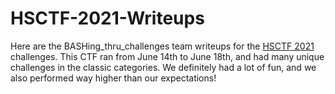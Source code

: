 # HSCTF-2021-Writeups
Here are the BASHing_thru_challenges team writeups for the [HSCTF 2021](https://hsctf.com/) challenges. This CTF ran from June 14th to June 18th, and had many unique challenges in the classic categories. We definitely had a lot of fun, and we also performed way higher than our expectations!

